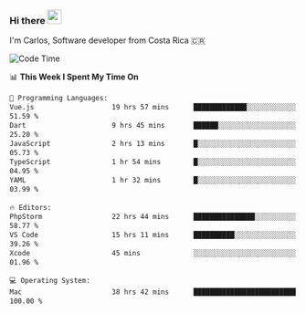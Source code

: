### Hi there <img src="https://media.giphy.com/media/hvRJCLFzcasrR4ia7z/giphy.gif" width="25px" height="25px">

I'm Carlos, Software developer from Costa Rica 🇨🇷

[//]: # (<a href="https://app.daily.dev/carum98"><img src="https://github.com/carum98/carum98/blob/main/devcard.svg" width="400" alt="Carlos Umaña Acevedo's Dev Card"/></a>)


<!--START_SECTION:waka-->
![Code Time](http://img.shields.io/badge/Code%20Time-12%2C796%20hrs%2048%20mins-blue)

📊 **This Week I Spent My Time On** 

```text
💬 Programming Languages: 
Vue.js                   19 hrs 57 mins      █████████████░░░░░░░░░░░░   51.59 % 
Dart                     9 hrs 45 mins       ██████░░░░░░░░░░░░░░░░░░░   25.20 % 
JavaScript               2 hrs 13 mins       █░░░░░░░░░░░░░░░░░░░░░░░░   05.73 % 
TypeScript               1 hr 54 mins        █░░░░░░░░░░░░░░░░░░░░░░░░   04.95 % 
YAML                     1 hr 32 mins        █░░░░░░░░░░░░░░░░░░░░░░░░   03.99 % 

🔥 Editors: 
PhpStorm                 22 hrs 44 mins      ███████████████░░░░░░░░░░   58.77 % 
VS Code                  15 hrs 11 mins      ██████████░░░░░░░░░░░░░░░   39.26 % 
Xcode                    45 mins             ░░░░░░░░░░░░░░░░░░░░░░░░░   01.96 % 

💻 Operating System: 
Mac                      38 hrs 42 mins      █████████████████████████   100.00 % 
```


<!--END_SECTION:waka-->
